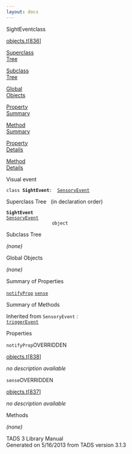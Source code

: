 ```yaml
---
layout: docs
---
```

<span class="title">SightEvent</span><span class="type">class</span>

[objects.t](../file/objects.t.html)\[[836](../source/objects.t.html#836)\]

[Superclass  
Tree](#_SuperClassTree_)

[Subclass  
Tree](#_SubClassTree_)

[Global  
Objects](#_ObjectSummary_)

[Property  
Summary](#_PropSummary_)

[Method  
Summary](#_MethodSummary_)

[Property  
Details](#_Properties_)

[Method  
Details](#_Methods_)



Visual event

`class `**`SightEvent`**` :   `[`SensoryEvent`](../object/SensoryEvent.html)



<span id="_SuperClassTree_"></span>



<span class="hdln">Superclass Tree</span>   (in declaration order)



**`SightEvent`**  
[`SensoryEvent`](../object/SensoryEvent.html)  
`                 object`  
<span id="_SubClassTree_"></span>



<span class="hdln">Subclass Tree</span>  



*(none)* <span id="_ObjectSummary_"></span>



<span class="hdln">Global Objects</span>  



*(none)* <span id="_PropSummary_"></span>



<span class="hdln">Summary of Properties</span>  



[`notifyProp`](#notifyProp) [`sense`](#sense)



<span id="_MethodSummary_"></span>



<span class="hdln">Summary of Methods</span>  





Inherited from `SensoryEvent` :  
[`triggerEvent`](../object/SensoryEvent.html#triggerEvent)

<span id="_Properties_"></span>



<span class="hdln">Properties</span>  



<span id="notifyProp"></span>

`notifyProp`<span class="rem">OVERRIDDEN</span>

[objects.t](../file/objects.t.html)\[[838](../source/objects.t.html#838)\]



*no description available*



<span id="sense"></span>

`sense`<span class="rem">OVERRIDDEN</span>

[objects.t](../file/objects.t.html)\[[837](../source/objects.t.html#837)\]



*no description available*



<span id="_Methods_"></span>



<span class="hdln">Methods</span>  



*(none)*



TADS 3 Library Manual  
Generated on 5/16/2013 from TADS version 3.1.3


